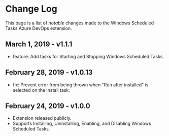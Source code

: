 # Change Log

This page is a list of *notable* changes made to the Windows Scheduled Tasks Azure DevOps extension.

## March 1, 2019 - v1.1.1

- feature: Add tasks for Starting and Stopping Windows Scheduled Tasks.

## February 28, 2019 - v1.0.13

- fix: Prevent error from being thrown when "Run after installed" is selected on the install task.

## February 24, 2019 - v1.0.0

- Extension released publicly.
- Supports Installing, Uninstalling, Enabling, and Disabling Windows Scheduled Tasks.